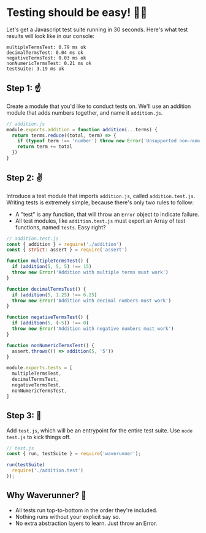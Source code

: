 # Testing should be easy! 🏄‍♀️

Let's get a Javascript test suite running in 30 seconds.
Here's what test results will look like in our console:

```
multipleTermsTest: 0.79 ms ok
decimalTermsTest: 0.04 ms ok
negativeTermsTest: 0.03 ms ok
nonNumericTermsTest: 0.21 ms ok
testSuite: 3.19 ms ok
```

## Step 1: ☝️
Create a module that you'd like to conduct tests on.
We'll use an addition module that adds numbers together, and name it `addition.js`.

```javascript
// addition.js
module.exports.addition = function addition(...terms) {
  return terms.reduce((total, term) => {
    if (typeof term !== 'number') throw new Error('Unsupported non-numeric addition')
    return term += total
  })
}
```

## Step 2: ✌️
Introduce a test module that imports `addition.js`, called `addition.test.js`.
Writing tests is extremely simple, because there's only two rules to follow:
* A "test" is any function, that will throw an `Error` object to indicate failure. 
* All test modules, like `addition.test.js` must export an Array of test functions,
named `tests`. Easy right?


```javascript
// addition.test.js
const { addition } = require('./addition')
const { strict: assert } = require('assert')

function multipleTermsTest() {
  if (addition(5, 5, 5) !== 15)
  throw new Error('Addition with multiple terms must work')
}

function decimalTermsTest() {
  if (addition(5, 1.25) !== 6.25)
  throw new Error('Addition with decimal numbers must work')
}

function negativeTermsTest() {
  if (addition(5, (-5)) !== 0)
  throw new Error('Addition with negative numbers must work')
}

function nonNumericTermsTest() {
  assert.throws(() => addition(5, '5'))
}

module.exports.tests = [
  multipleTermsTest,
  decimalTermsTest,
  negativeTermsTest,
  nonNumericTermsTest,
]
```

## Step 3: 🤟
Add `test.js`, which will be an entrypoint for the entire test suite. Use `node test.js` to kick things off.

```javascript
// test.js
const { run, testSuite } = require('waverunner');

run(testSuite(
  require('./addition.test')
));
```

## Why Waverunner? 🧠
* All tests run top-to-bottom in the order they're included.
* Nothing runs without your explicit say so.
* No extra abstraction layers to learn. Just throw an Error.
